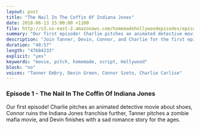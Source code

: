 ```yaml
---
layout: post
title: "The Nail In The Coffin Of Indiana Jones"
date: 2018-06-13 15:00:00 +1100
file: http://s3.us-east-2.amazonaws.com/homemadehollywoodepisodes/episode_1.m4a
summary: "Our first episode! Charlie pitches an animated detective movie about shoes, Connor ruins the Indiana Jones franchise further, Tanner pitches a zombie mafia movie, and Devin finishes with a sad romance story for the ages."
description: "Join Tanner, Devin, Connor, and Charlie for the first episode as we try to figure out the podcast format and sell some movies."
duration: "48:57"
length: "47684233"
explicit: "yes"
keywords: "movie, pitch, homemade, script, Hollywood"
block: "no"
voices: "Tanner Embry, Devin Green, Connor Szeto, Charlie Carlise"
---
```


### Episode 1 - The Nail In The Coffin Of Indiana Jones

Our first episode! Charlie pitches an animated detective movie about shoes, Connor ruins the Indiana Jones franchise further, Tanner pitches a zombie mafia movie, and Devin finishes with a sad romance story for the ages.
